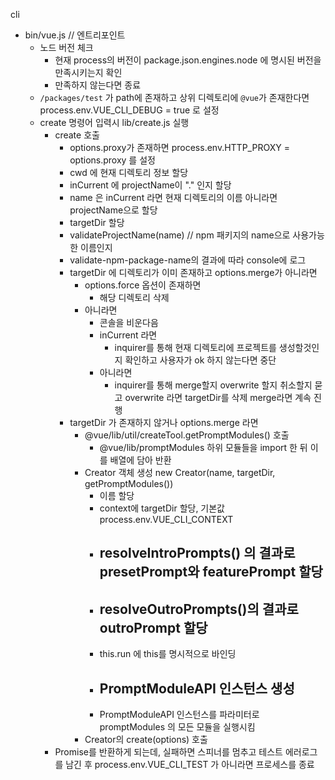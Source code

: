 cli
- bin/vue.js // 엔트리포인트 
  - 노드 버전 체크
    - 현재 process의 버전이 package.json.engines.node 에 명시된 버전을 만족시키는지 확인
    - 만족하지 않는다면 종료
  - `/packages/test` 가 path에 존재하고 상위 디렉토리에 `@vue`가 존재한다면 process.env.VUE_CLI_DEBUG = true 로 설정
  - create 명령어 입력시 lib/create.js 실행
    - create 호출
      - options.proxy가 존재하면 process.env.HTTP_PROXY = options.proxy 를 설정
      - cwd 에 현재 디렉토리 정보 할당
      - inCurrent 에 projectName이 "." 인지 할당
      - name 은 inCurrent 라면 현재 디렉토리의 이름 아니라면 projectName으로 할당
      - targetDir 할당
      - validateProjectName(name) // npm 패키지의 name으로 사용가능한 이름인지
      - validate-npm-package-name의 결과에 따라 console에 로그
      - targetDir 에 디렉토리가 이미 존재하고 options.merge가 아니라면
        - options.force 옵션이 존재하면
          - 해당 디렉토리 삭제 
        - 아니라면
          - 콘솔을 비운다음
          - inCurrent 라면
            - inquirer를 통해 현재 디렉토리에 프로젝트를 생성할것인지 확인하고 사용자가 ok 하지 않는다면 중단
          - 아니라면
            - inquirer를 통해 merge할지 overwrite 할지 취소할지 묻고 overwrite 라면 targetDir를 삭제 merge라면 계속 진행
      - targetDir 가 존재하지 않거나 options.merge 라면
        - @vue/lib/util/createTool.getPromptModules() 호출
          -  @vue/lib/promptModules 하위 모듈들을 import 한 뒤 이를 배열에 담아 반환
        - Creator 객체 생성 new Creator(name, targetDir, getPromptModules()) 
          - 이름 할당
          - context에 targetDir 할당, 기본값 process.env.VUE_CLI_CONTEXT
          - resolveIntroPrompts() 의 결과로 presetPrompt와 featurePrompt 할당
            - 
          - resolveOutroPrompts()의 결과로 outroPrompt 할당
            - 
          - this.run 에 this를 명시적으로 바인딩
          - PromptModuleAPI 인스턴스 생성
            - 
          - PromptModuleAPI 인스턴스를 파라미터로 promptModules 의 모든 모듈을 실행시킴
        - Creator의 create(options) 호출
    - Promise를 반환하게 되는데, 실패하면 스피너를 멈추고 테스트 에러로그를 남긴 후 process.env.VUE_CLI_TEST 가 아니라면 프로세스를 종료

  
